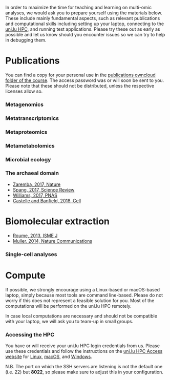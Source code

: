 In order to maximize the time for teaching and learning on multi-omic analyses, we would ask you to prepare yourself using the materials below.
These include mainly fundamental aspects, such as relevant publications and computational skills including setting up your laptop, connecting to the [uni.lu HPC](https://hpc.uni.lu/), and running test applications.
Please try these out as early as possible and let us know should you encounter issues so we can try to help in debugging them.

# Publications
You can find a copy for your personal use in the [publications owncloud folder of the course](https://owncloud.lcsb.uni.lu/s/OrtKd15mdiZIXRj).
The access password was or will soon be sent to you.
Please note that these should not be distributed, unless the respective licenses allow so.

### Metagenomics

### Metatranscriptomics

### Metaproteomics

### Metametabolomics

### Microbial ecology

### The archaeal domain
- [Zaremba, 2017, Nature](https://www.ncbi.nlm.nih.gov/pubmed/28077874)
- [Spang, 2017, Science Review](https://www.ncbi.nlm.nih.gov/pubmed/28798101)
- [Williams, 2017, PNAS](https://www.ncbi.nlm.nih.gov/pubmed/28533395)
- [Castelle and Banfield, 2018, Cell](https://www.ncbi.nlm.nih.gov/pubmed/29522741)

# Biomolecular extraction
- [Roume, 2013, ISME J](https://www.ncbi.nlm.nih.gov/pubmed/22763648)
- [Muller, 2014, Nature Communications](https://www.ncbi.nlm.nih.gov/pubmed/25424998)

### Single-cell analyses

# Compute

If possible, we strongly encourage using a Linux-based or macOS-based laptop, simply because most tools are command line-based.
Please do not worry if this does not represent a feasible solution for you.
Most of the computations will be performed on the uni.lu HPC remotely.

In case local computations are necessary and should not be compatible with your laptop, we will ask you to team-up in small groups.

### Accessing the HPC
You have or will receive your uni.lu HPC login credentials from us.
Please use these credentials and follow the instructions on the [uni.lu HPC Access website](https://hpc.uni.lu/users/docs/access.html) for [Linux](https://hpc.uni.lu/users/docs/access/access_linux.html), [macOS](https://hpc.uni.lu/users/docs/access/access_linux.html), and [Windows](https://hpc.uni.lu/users/docs/access/access_windows.html).

N.B. The port on which the SSH servers are listening is not the default one (i.e. 22) but **8022**, so please make sure to adjust this in your configuration.

